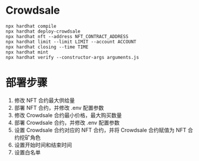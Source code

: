 # Crowdsale

```shell
npx hardhat compile
npx hardhat deploy-crowdsale
npx hardhat nft --address NFT_CONTRACT_ADDRESS
npx hardhat limit --limit LIMIT --account ACCOUNT
npx hardhat closing --time TIME
npx hardhat mint
npx hardhat verify --constructor-args arguments.js
```

# 部署步骤

1. 修改 NFT 合约最大供给量
2. 部署 NFT 合约，并修改 .env 配置参数
3. 修改 Crowdsale 合约最小价格，最大购买数量
4. 部署 Crowdsale 合约，并修改 .env 配置参数
5. 设置 Crowdsale 合约对应的 NFT 合约，并将 Crowdsale 合约赋值为 NFT 合约挖矿角色
6. 设置开始时间和结束时间
7. 设置白名单
